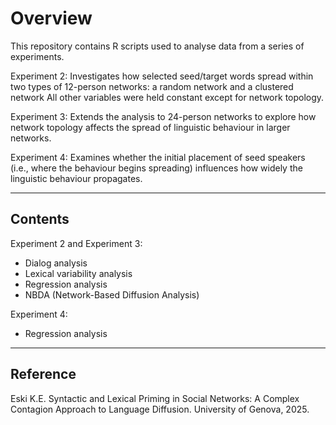 
Overview
=========================

This repository contains R scripts used to analyse data from a series of experiments.

Experiment 2:
  Investigates how selected seed/target words spread within two types of 12-person networks: a random network and a clustered network
  All other variables were held constant except for network topology.

Experiment 3:
  Extends the analysis to 24-person networks to explore how network topology affects the spread of linguistic behaviour in larger networks.

Experiment 4:
  Examines whether the initial placement of seed speakers (i.e., where the behaviour begins spreading)
  influences how widely the linguistic behaviour propagates.

-------------------------
Contents
-------------------------

Experiment 2 and Experiment 3:
  - Dialog analysis
  - Lexical variability analysis
  - Regression analysis
  - NBDA (Network-Based Diffusion Analysis)

Experiment 4:
  - Regression analysis

-------------------------
Reference
-------------------------

Eski K.E. Syntactic and Lexical Priming in Social Networks: A Complex Contagion Approach to Language Diffusion. University of Genova, 2025.